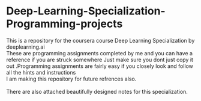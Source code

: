 # Deep-Learning-Specialization-Programming-projects
This is a repository for the coursera course Deep Learning Specialization by deeplearning.ai<br>
These are programming assignments completed by me and you can have a reference if you are struck somewhere Just make sure you dont just copy it out .Programming assignments are fairly easy if you closely look and follow all the hints and instructions<br>
I am making this repository for future refrences also.<br><br>
There are also attached beautifully designed  notes for this specialization.
